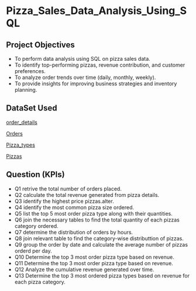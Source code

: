 # Pizza_Sales_Data_Analysis_Using_SQL
## Project Objectives
- To perform data analysis using SQL on pizza sales data.
- To identify top-performing pizzas, revenue contribution, and customer preferences.
- To analyze order trends over time (daily, monthly, weekly).
- To provide insights for improving business strategies and inventory planning.

## DataSet Used
<a href ="https://github.com/masuqueali91/Pizza_Sales_Data_Analysis_Using_sql/blob/main/order_details.csv"> order_details </a>

<a href="https://github.com/masuqueali91/Pizza_Sales_Data_Analysis_Using_sql/blob/main/orders.csv"> Orders</a>

<a href ="https://github.com/masuqueali91/Pizza_Sales_Data_Analysis_Using_sql/blob/main/pizza_types.csv"> Pizza_types </a>

<a href ="https://github.com/masuqueali91/Pizza_Sales_Data_Analysis_Using_sql/blob/main/pizzas.csv"> Pizzas</a>

## Question (KPIs)
- Q1 retrive the  total number of orders placed.
- Q2 calculate the total revenue generated from pizza details.
- Q3 identify the highest price pizzas.alter.
- Q4 identify the most common pizza size ordered.
- Q5 list the top 5 most order pizza type along with their quantities.
- Q6  join the necessary tables to find the total quantity of each pizzas category ordered.
- Q7 determine the distribution of orders by  hours.
- Q8  join relevant table to find the category-wise distributtion of pizzas.
- Q9 group the order by date and calculate the average number of pizzas orderd per day.
- Q10  Determine the top 3 most order pizza type based on revenue.
- Q11  Determine the top 3 most order pizza type based on revenue.
- Q12 Analyze the cumulative revenue generated over time.
- Q13 Determine the top 3 most ordered pizza types  based on revenue for each pizza category.
  
